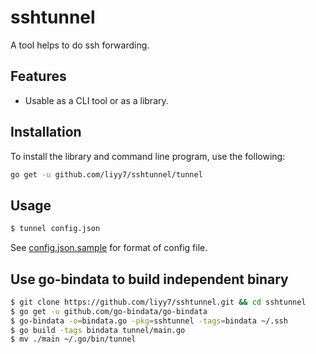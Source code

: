 # sshtunnel

A tool helps to do ssh forwarding.

## Features

* Usable as a CLI tool or as a library.

## Installation

To install the library and command line program, use the following:

```bash
go get -u github.com/liyy7/sshtunnel/tunnel
```

## Usage

```bash
$ tunnel config.json
```

See [config.json.sample](tunnel/config.json.sample) for format of config file.

## Use go-bindata to build independent binary

```bash
$ git clone https://github.com/liyy7/sshtunnel.git && cd sshtunnel
$ go get -u github.com/go-bindata/go-bindata
$ go-bindata -o=bindata.go -pkg=sshtunnel -tags=bindata ~/.ssh
$ go build -tags bindata tunnel/main.go
$ mv ./main ~/.go/bin/tunnel
```
